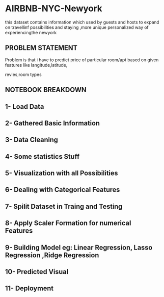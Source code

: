 # AIRBNB-NYC-Newyork
this dataset contains information which used by guests and
hosts to expand on travellinf possibilities and staying ,more unique personalized
way of experiencingthe newyork

## PROBLEM STATEMENT
Problem is that i have to predict price of particular room/apt based on given features like langitude,latitude,

revies,room types

## NOTEBOOK BREAKDOWN
## 1- Load Data

## 2- Gathered Basic Information

## 3- Data Cleaning

## 4- Some statistics Stuff

## 5- Visualization with all Possibilities

## 6- Dealing with Categorical Features

## 7- Spilit Dataset in Traing and Testing

## 8- Apply Scaler Formation for numerical Features

## 9- Building Model eg: Linear Regression, Lasso Regression ,Ridge Regression

## 10- Predicted Visual

## 11- Deployment
